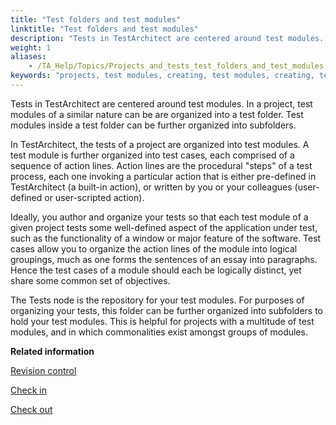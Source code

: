 ```yaml
--- 
title: "Test folders and test modules"
linktitle: "Test folders and test modules"
description: "Tests in TestArchitect are centered around test modules. In a project, test modules of a similar nature can be are organized into a test folder. Test modules inside a test folder can be further organized into subfolders."
weight: 1
aliases: 
    - /TA_Help/Topics/Projects_and_tests_test_folders_and_test_modules.html
keywords: "projects, test modules, creating, test modules, creating, test folders"
---
```


Tests in TestArchitect are centered around test modules. In a project, test modules of a similar nature can be are organized into a test folder. Test modules inside a test folder can be further organized into subfolders.

In TestArchitect, the tests of a project are organized into test modules. A test module is further organized into test cases, each comprised of a sequence of action lines. Action lines are the procedural "steps" of a test process, each one invoking a particular action that is either pre-defined in TestArchitect \(a built-in action\), or written by you or your colleagues \(user-defined or user-scripted action\).

Ideally, you author and organize your tests so that each test module of a given project tests some well-defined aspect of the application under test, such as the functionality of a window or major feature of the software. Test cases allow you to organize the action lines of the module into logical groupings, much as one forms the sentences of an essay into paragraphs. Hence the test cases of a module should each be logically distinct, yet share some common set of objectives.

The Tests node is the repository for your test modules. For purposes of organizing your tests, this folder can be further organized into subfolders to hold your test modules. This is helpful for projects with a multitude of test modules, and in which commonalities exist amongst groups of modules.



**Related information**  


[Revision control](/user-guide/projects-and-project-items/project-items/revision-control/)

[Check in](/user-guide/projects-and-project-items/project-items/revision-control/check-in)

[Check out](/user-guide/projects-and-project-items/project-items/revision-control/check-out)

